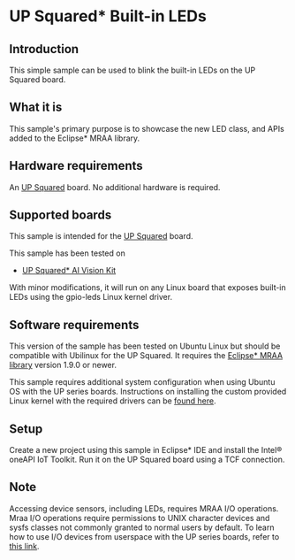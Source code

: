 # UP Squared* Built-in LEDs

## Introduction
This simple sample can be used to blink the built-in LEDs on the UP Squared board.

## What it is
This sample's primary purpose is to showcase the new LED class, and APIs added to the Eclipse* MRAA library.

## Hardware requirements
An [UP Squared](http://www.up-board.org/) board. No additional hardware is required.

## Supported boards
This sample is intended for the [UP Squared](http://www.up-board.org/) board.

This sample has been tested on
- [UP Squared\* AI Vision Kit](https://software.intel.com/en-us/iot/hardware/up-squared-ai-vision-dev-kit)

With minor modifications, it will run on any Linux board that exposes built-in LEDs using the gpio-leds
Linux kernel driver.

## Software requirements
This version of the sample has been tested on Ubuntu Linux but should be compatible with Ubilinux for the UP Squared.
It requires the [Eclipse* MRAA library](https://github.com/intel-iot-devkit/mraa) version 1.9.0 or newer.

This sample requires additional system configuration when using Ubuntu OS with the UP series boards. Instructions on installing the custom provided Linux kernel with the required drivers can be [found here](https://wiki.up-community.org/Ubuntu#Ubuntu_18.04_installation_and_configuration).

## Setup
Create a new project using this sample in Eclipse* IDE and install the Intel® oneAPI IoT Toolkit. Run it on the UP Squared board using a TCF connection.

## Note
Accessing device sensors, including LEDs, requires MRAA I/O operations. Mraa I/O operations require permissions to UNIX character devices and sysfs classes not commonly granted to normal users by default.
To learn how to use I/O devices from userspace with the UP series boards, refer to [this link](https://wiki.up-community.org/Ubuntu#Enable_the_HAT_functionality_from_userspace).

